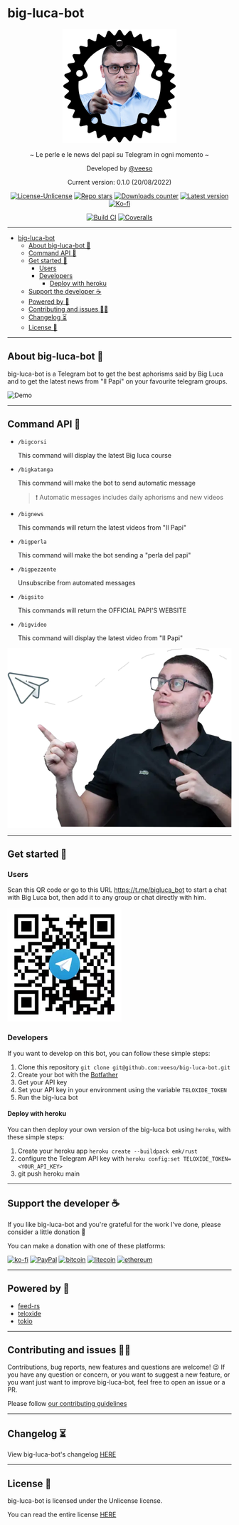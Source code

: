 # big-luca-bot

<p align="center">
  <img src="/docs/images/big-luca-bot.png" width="256" height="256" />
</p>

<p align="center">~ Le perle e le news del papi su Telegram in ogni momento ~</p>

<p align="center">Developed by <a href="https://veeso.github.io/" target="_blank">@veeso</a></p>
<p align="center">Current version: 0.1.0 (20/08/2022)</p>

<p align="center">
  <a href="https://opensource.org/licenses/Unlicense"
    ><img
      src="https://img.shields.io/badge/License-Unlicense-teal.svg"
      alt="License-Unlicense"
  /></a>
  <a href="https://github.com/veeso/big-luca-bot/stargazers"
    ><img
      src="https://img.shields.io/github/stars/veeso/big-luca-bot.svg"
      alt="Repo stars"
  /></a>
  <a href="https://crates.io/crates/big-luca-bot"
    ><img
      src="https://img.shields.io/crates/d/big-luca-bot.svg"
      alt="Downloads counter"
  /></a>
  <a href="https://crates.io/crates/big-luca-bot"
    ><img
      src="https://img.shields.io/crates/v/big-luca-bot.svg"
      alt="Latest version"
  /></a>
  <a href="https://ko-fi.com/veeso">
    <img
      src="https://img.shields.io/badge/donate-ko--fi-red"
      alt="Ko-fi"
  /></a>
</p>
<p align="center">
  <a href="https://github.com/veeso/big-luca-bot/actions"
    ><img
      src="https://github.com/veeso/big-luca-bot/workflows/Build/badge.svg"
      alt="Build CI"
  /></a>
  <a href="https://coveralls.io/github/veeso/big-luca-bot"
    ><img
      src="https://coveralls.io/repos/github/veeso/big-luca-bot/badge.svg"
      alt="Coveralls"
  /></a>
</p>

---

- [big-luca-bot](#big-luca-bot)
  - [About big-luca-bot 📰](#about-big-luca-bot-)
  - [Command API 🐚](#command-api-)
  - [Get started 🏁](#get-started-)
    - [Users](#users)
    - [Developers](#developers)
      - [Deploy with heroku](#deploy-with-heroku)
  - [Support the developer ☕](#support-the-developer-)
  - [Powered by 💪](#powered-by-)
  - [Contributing and issues 🤝🏻](#contributing-and-issues-)
  - [Changelog ⏳](#changelog-)
  - [License 📃](#license-)

---

## About big-luca-bot 📰

big-luca-bot is a Telegram bot to get the best aphorisms said by Big Luca and to get the latest news from "Il Papi" on your favourite telegram groups.

![Demo](/docs/images/demo.gif)

---

## Command API 🐚

- `/bigcorsi`

    This command will display the latest Big luca course

- `/bigkatanga`

    This command will make the bot to send automatic message

    > ❗ Automatic messages includes daily aphorisms and new videos

- `/bignews`

    This commands will return the latest videos from "Il Papi"

- `/bigperla`

    This command will make the bot sending a "perla del papi"

- `/bigpezzente`

    Unsubscribe from automated messages

- `/bigsito`

    This commands will return the OFFICIAL PAPI'S WEBSITE

- `/bigvideo`

    This command will display the latest video from "Il Papi"

<p align="center">
  <img src="/docs/images/big-telegram.webp" />
</p>

---

## Get started 🏁

### Users

Scan this QR code or go to this URL <https://t.me/bigluca_bot> to start a chat with Big Luca bot, then add it to any group or chat directly with him.

![telegram-qr](/docs/images/qr-code-md.webp)

### Developers

If you want to develop on this bot, you can follow these simple steps:

1. Clone this repository `git clone git@github.com:veeso/big-luca-bot.git`
2. Create your bot with the [Botfather](https://t.me/botfather)
3. Get your API key
4. Set your API key in your environment using the variable `TELOXIDE_TOKEN`
5. Run the big-luca bot

#### Deploy with heroku

You can then deploy your own version of the big-luca bot using `heroku`, with these simple steps:

1. Create your heroku app `heroku create --buildpack emk/rust`
2. configure the Telegram API key with `heroku config:set TELOXIDE_TOKEN=<YOUR_API_KEY>`
3. git push heroku main

---

## Support the developer ☕

If you like big-luca-bot and you're grateful for the work I've done, please consider a little donation 🥳

You can make a donation with one of these platforms:

[![ko-fi](https://img.shields.io/badge/Ko--fi-F16061?style=for-the-badge&logo=ko-fi&logoColor=white)](https://ko-fi.com/veeso)
[![PayPal](https://img.shields.io/badge/PayPal-00457C?style=for-the-badge&logo=paypal&logoColor=white)](https://www.paypal.me/chrisintin)
[![bitcoin](https://img.shields.io/badge/Bitcoin-ff9416?style=for-the-badge&logo=bitcoin&logoColor=white)](https://btc.com/bc1qvlmykjn7htz0vuprmjrlkwtv9m9pan6kylsr8w)
[![litecoin](https://img.shields.io/badge/Litecoin-345d9d?style=for-the-badge&logo=Litecoin&logoColor=white)](https://blockchair.com/litecoin/address/ltc1q89a7f859gt7nuekvnuuc25wapkq2f8ny78mp8l)
[![ethereum](https://img.shields.io/badge/Ethereum-3C3C3D?style=for-the-badge&logo=Ethereum&logoColor=white)](https://etherscan.io/address/0xE57E761Aa806c9afe7e06Fb0601B17beC310f9c4)

---

## Powered by 💪

- [feed-rs](https://github.com/feed-rs/feed-rs)
- [teloxide](https://github.com/teloxide/teloxide)
- [tokio](https://tokio.rs/)

---

## Contributing and issues 🤝🏻

Contributions, bug reports, new features and questions are welcome! 😉
If you have any question or concern, or you want to suggest a new feature, or you want just want to improve big-luca-bot, feel free to open an issue or a PR.

Please follow [our contributing guidelines](CONTRIBUTING.md)

---

## Changelog ⏳

View big-luca-bot's changelog [HERE](CHANGELOG.md)

---

## License 📃

big-luca-bot is licensed under the Unlicense license.

You can read the entire license [HERE](LICENSE)
